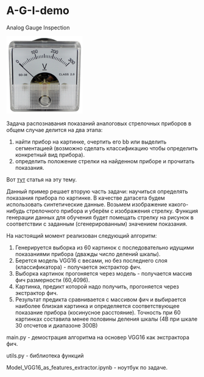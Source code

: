 # A-G-I-demo

Analog Gauge Inspection

<img src="Voltmeter-Original.jpg" alt="VVV" width="200"/>

Задача распознавания показаний аналоговых стрелочных приборов в общем случае делится на два этапа:
1. найти прибор на картинке, очертить его bb или выделить сегментацией
(возможно сделать классификацию чтобы определить конкретный вид прибора).
2. определить положение стрелки на найденном приборе и прочитать показания.

Вот [тут](https://indatalabs.com/blog/ai-inspection) статья на эту тему.

Данный пример решает вторую часть задачи: научиться определять показания прибора по картинке.
В качестве датасета будем использовать синтетические данные. 
Возьмем изображение какого-нибудь стрелочного прибора и уберём с изображения стрелку.
Функция генерации данных для обучения будет помещать стрелку на рисунок в соответствии 
с заданным (сгенерированным) значением показания.

На настоящий момент реализован следующий алгоритм:
1. Генерируется выборка из 60 картинок с последовательно идущими показаниями прибора (дважды число делений шкалы).
2. Берется модель VGG16 с весами, но без последнего слоя (классификатора) - получается экстрактор фич.
3. Выборка картинок прогоняется через модель - получается массив фич размерности (60,4096).
4. Картинка, предикт которой надо получить, прогоняется через экстрактор фич.
5. Результат предикта сравнивается с массивом фич и выбирается наиболее близкая картинка
и определяется соответствующее показание прибора (косинусное расстояние).
Точность при 60 картинках составила менее половины деления шкалы (4В при шкале 30 отсчетов и диапазоне 300В)

main.py - демострация алгоритма на основер VGG16 как экстрактора фич.

utils.py - библиотека функций

Model_VGG16_as_features_extractor.ipynb - ноутбук по задаче.
